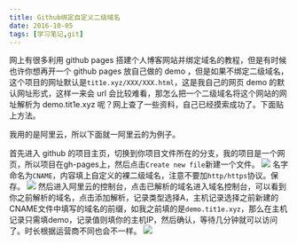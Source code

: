 ```yaml
---
title: Github绑定自定义二级域名
date: 2016-10-05
tags: [学习笔记,git]
---
```

网上有很多利用 github pages 搭建个人博客网站并绑定域名的教程，但是有时候也许你想再开一个 github pages 放自己做的 demo ，但是如果不绑定二级域名，这个项目的网址默认是`tit1e.xyz/XXX/XXX.html`，这是我自己的网页 demo 的默认网址形式，这样一来会 url 会比较难看，那怎么把一个二级域名将这个网站的网址解析为 demo.tit1e.xyz 呢？网上查了一些资料，自己已经摸索成功了。下面贴上方法。

我用的是阿里云，所以下面就一阿里云的为例子。
<!--more-->
首先进入 github 的项目主页，切换到你项目文件所在的分支，我的项目是一个网页，所以项目在gh-pages上，然后点击`Create new file`新建一个文件。
![](https://cloud.githubusercontent.com/assets/17524418/19103334/d3407294-8b08-11e6-929d-bc15c3716c5e.jpeg)
名字命名为`CNAME`，内容填上自定义的裸二级域名，注意不要加`http/https`协议。保存。
![](https://cloud.githubusercontent.com/assets/17524418/19103034/09dd6d68-8b07-11e6-85dd-c5c45280c4b1.jpeg)
然后进入阿里云的控制台，点击已解析的域名进入域名控制台，可以看到你之前解析的域名，点击添加解析，记录类型选择A，主机记录选择之前新建的CNAME文件中填写的域名的前缀，如我之前填的是`demo.tit1e.xyz`，那么在主机记录只需填demo，记录值则填你的主机IP，然后确认，等待几分钟就可以访问了。时长根据运营商不同也会不一样。
![](https://cloud.githubusercontent.com/assets/17524418/19103336/d3a77728-8b08-11e6-8b0d-068bef2a488f.jpeg)